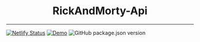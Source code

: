 <h1 align="center">RickAndMorty-Api</h1>

---
[![Netlify Status](https://api.netlify.com/api/v1/badges/ee11e7c6-3180-4fde-ba95-1a8d36a7e458/deploy-status)](https://app.netlify.com/sites/storied-hamster-431b42/deploys) [![Demo](https://img.shields.io/badge/Demo-RickAndMorty--Api-green)](https://rickandmorty-jatc.netlify.app) ![GitHub package.json version](https://img.shields.io/github/package-json/v/JairTorres1003/RickAndMorty-Api)

